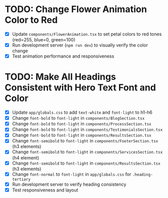 # TODO: Change Flower Animation Color to Red

- [x] Update `components/FlowerAnimation.tsx` to set petal colors to red tones (red=255, blue=0, green=100)
- [x] Run development server (`npm run dev`) to visually verify the color change
- [x] Test animation performance and responsiveness

# TODO: Make All Headings Consistent with Hero Text Font and Color

- [x] Update `app/globals.css` to add `text-white` and `font-light` to h1-h6
- [x] Change `font-bold` to `font-light` in `components/BlogSection.tsx`
- [x] Change `font-bold` to `font-light` in `components/ProcessSection.tsx`
- [x] Change `font-bold` to `font-light` in `components/TestimonialsSection.tsx`
- [x] Change `font-bold` to `font-light` in `components/ResultsSection.tsx`
- [x] Change `font-semibold` to `font-light` in `components/FooterSection.tsx` (h3 elements)
- [x] Change `font-semibold` to `font-light` in `components/ServicesSection.tsx` (h4 element)
- [x] Change `font-semibold` to `font-light` in `components/ResultsSection.tsx` (h3 elements)
- [x] Change `font-normal` to `font-light` in `app/globals.css` for `.heading-tertiary`
- [x] Run development server to verify heading consistency
- [x] Test responsiveness and layout
